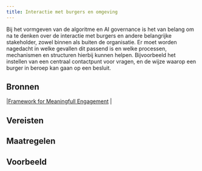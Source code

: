 ```yaml
---
title: Interactie met burgers en omgeving
---
```


Bij het vormgeven van de algoritme en AI governance is het van belang om na te denken over de interactie met burgers en andere belangrijke stakeholder, zowel binnen als buiten de organisatie. Er moet worden nagedacht in welke gevallen dit passend is en welke processen, mechanismen en structuren hierbij kunnen helpen. Bijvoorbeeld het instellen van een centraal contactpunt voor vragen, en de wijze waarop een burger in beroep kan gaan op een besluit.


## Bronnen
|[Framework for Meaningfull Engagement](https://ecnl.org/sites/default/files/2023-03/Final%20Version%20FME%20with%20Copyright%20%282%29.pdf) |


## Vereisten

<!-- list_vereisten_1 bouwblok/governance -->

## Maatregelen

<!-- list_maatregelen_1 bouwblok/governance -->

## Voorbeeld


